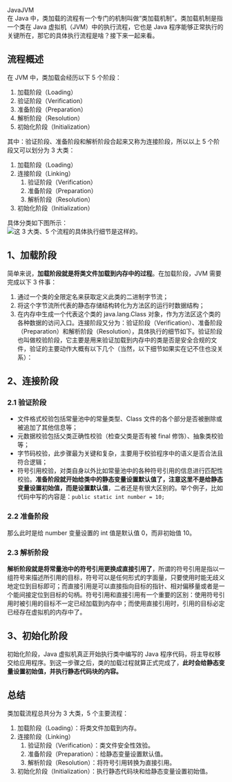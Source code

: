 JavaJVM<br />在 Java 中，类加载的流程有一个专门的机制叫做“类加载机制”。类加载机制是指一个类在 Java 虚拟机（JVM）中的执行流程，它也是 Java 程序能够正常执行的关键所在，那它的具体执行流程是啥？接下来一起来看。
<a name="StIl2"></a>
## 流程概述
在 JVM 中，类加载会经历以下 5 个阶段：

1. 加载阶段（Loading）
2. 验证阶段（Verification）
3. 准备阶段（Preparation）
4. 解析阶段（Resolution）
5. 初始化阶段（Initialization）

其中：验证阶段、准备阶段和解析阶段合起来又称为连接阶段，所以以上 5 个阶段又可以划分为 3 大类：

1. 加载阶段（Loading）
2. 连接阶段（Linking）
   1. 验证阶段（Verification）
   2. 准备阶段（Preparation）
   3. 解析阶段（Resolution）
3. 初始化阶段（Initialization）

具体分类如下图所示：<br />![](https://cdn.nlark.com/yuque/0/2023/png/396745/1675005490171-82692f53-3b6c-4fe7-b807-747dbd4c75c8.png#averageHue=%23f8f8f8&clientId=u35d50c93-a188-4&from=paste&id=ud9001b0d&originHeight=260&originWidth=1080&originalType=url&ratio=1&rotation=0&showTitle=false&status=done&style=none&taskId=u38f42e57-b70d-4ff2-b509-b080dc05918&title=)这 3 大类、5 个流程的具体执行细节是这样的。
<a name="g265Y"></a>
## 1、加载阶段
简单来说，**加载阶段就是将类文件加载到内存中的过程**。在加载阶段，JVM 需要完成以下 3 件事：

1. 通过一个类的全限定名来获取定义此类的二进制字节流；
2. 将这个字节流所代表的静态存储结构转化为方法区的运行时数据结构；
3. 在内存中生成一个代表这个类的 java.lang.Class 对象，作为方法区这个类的各种数据的访问入口。连接阶段又分为：验证阶段（Verification）、准备阶段（Preparation）和解析阶段（Resolution），具体执行的细节如下。验证阶段也叫做校验阶段，它主要是用来验证加载到内存中的类是否是安全合规的文件，验证的主要动作大概有以下几个（当然，以下细节如果实在记不住也没关系）：
<a name="qefcb"></a>
## 2、连接阶段
<a name="LNVTe"></a>
### 2.1 验证阶段

- 文件格式校验包括常量池中的常量类型、Class 文件的各个部分是否被删除或被追加了其他信息等；
- 元数据校验包括父类正确性校验（检查父类是否有被 final 修饰）、抽象类校验等；
- 字节码校验，此步骤最为关键和复杂，主要用于校验程序中的语义是否合法且符合逻辑；
- 符号引用校验，对类自身以外比如常量池中的各种符号引用的信息进行匹配性校验。**准备阶段就开始给类中的静态变量设置默认值了，注意这里不是给静态变量设置初始值，而是设置默认值**，二者还是有很大区别的。举个例子，比如代码中写的内容是：`public static int number = 10;`
<a name="KauNu"></a>
### 2.2 准备阶段
那么此时是给 number 变量设置的 int 值是默认值 0，而非初始值 10。
<a name="Y0OCv"></a>
### 2.3 解析阶段
**解析阶段就是将常量池中的符号引用更换成直接引用了**，所谓的符号引用是指以一组符号来描述所引用的目标，符号可以是任何形式的字面量，只要使用时能无歧义地定位到目标即可；而直接引用是可以直接指向目标的指针、相对偏移量或者是一个能间接定位到目标的句柄。符号引用和直接引用有一个重要的区别：使用符号引用时被引用的目标不一定已经加载到内存中；而使用直接引用时，引用的目标必定已经存在虚拟机的内存中了。
<a name="zZVkq"></a>
## 3、初始化阶段
初始化阶段，Java 虚拟机真正开始执行类中编写的 Java 程序代码，将主导权移交给应用程序。到这一步骤之后，类的加载过程就算正式完成了，**此时会给静态变量设置初始值，并执行静态代码块的内容。**
<a name="OemOy"></a>
## 总结
类加载流程总共分为 3 大类，5 个主要流程：

1. 加载阶段（Loading）：将类文件加载到内存。
2. 连接阶段（Linking）
   1. 验证阶段（Verification）：类文件安全性效验。
   2. 准备阶段（Preparation）：给静态变量设置默认值。
   3. 解析阶段（Resolution）：将符号引用转换为直接引用。
3. 初始化阶段（Initialization）：执行静态代码块和给静态变量设置初始值。

